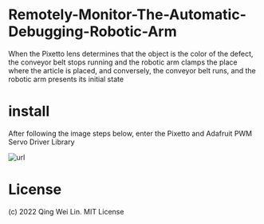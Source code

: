 # Remotely-Monitor-The-Automatic-Debugging-Robotic-Arm

When the Pixetto lens determines that the object is the color of the defect, the conveyor belt stops running and the robotic arm clamps the place where the article is placed, and conversely, the conveyor belt runs, and the robotic arm presents its initial state

# install

After following the image steps below, enter the Pixetto and Adafruit PWM Servo Driver Library

![url](https://drive.google.com/file/d/10fC0McRUFKCihyrUgEfPg80ZPZOfTq_Q/view?usp=sharing)

# License
(c) 2022 Qing Wei Lin. MIT License
